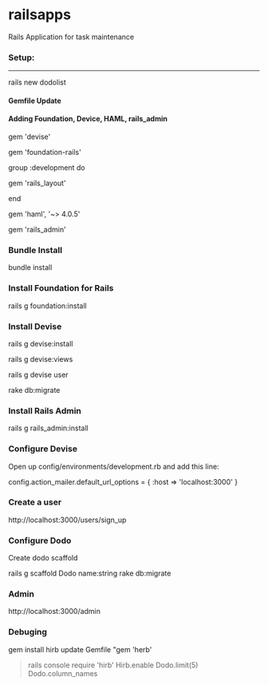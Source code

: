 railsapps
=========

Rails Application for task maintenance

### Setup:
----------
rails new dodolist

#### Gemfile Update
#### Adding Foundation, Device, HAML, rails_admin

gem 'devise'


gem 'foundation-rails'


group :development do

  gem 'rails_layout'
  
end


gem 'haml', '~> 4.0.5'


gem 'rails_admin'

### Bundle Install
bundle install

### Install Foundation for Rails

rails g foundation:install

### Install Devise

rails g devise:install

rails g devise:views

rails g devise user

rake db:migrate


### Install Rails Admin

rails g rails_admin:install


### Configure Devise

Open up config/environments/development.rb and add this line:

   config.action_mailer.default_url_options = { :host => 'localhost:3000' }
   

### Create a user

http://localhost:3000/users/sign_up

### Configure Dodo

Create dodo scaffold

rails g scaffold Dodo name:string
rake db:migrate

### Admin

http://localhost:3000/admin

### Debuging
gem install hirb
update Gemfile "gem 'herb'

> rails console
> require 'hirb'
> Hirb.enable
> Dodo.limit(5)
> Dodo.column_names


